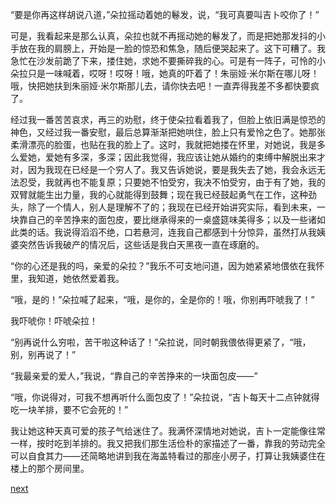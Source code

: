 
“要是你再这样胡说八道，”朵拉摇动着她的鬈发，说，“我可真要叫吉卜咬你了！”

可是，我看起来是那么认真，朵拉也就不再摇动她的鬈发了，而是把她那发抖的小手放在我的肩膀上，开始是一脸的惊恐和焦急，随后便哭起来了。这下可糟了。我急忙在沙发前跪了下来，搂住她，求她不要撕碎我的心。可是有一阵子，可怜的小朵拉只是一味喊着，哎呀！哎呀！哦，她真的吓着了！朱丽娅·米尔斯在哪儿呀！哦，快把她扶到朱丽娅·米尔斯那儿去，请你快去吧！一直弄得我差不多都快要疯了。

经过我一番苦苦哀求，再三的劝慰，终于使朵拉看着我了，但脸上依旧满是惊恐的神色，又经过我一番安慰，最后总算渐渐把她哄住，脸上只有爱怜之色了。她那张柔滑漂亮的脸蛋，也贴在我的脸上了。这时，我就把她搂在怀里，对她说，我是多么爱她，爱她有多深，多深；因此我觉得，我应该让她从婚约的束缚中解脱出来才对，因为我现在已经是一个穷人了。我又告诉她说，要是我失去了她，我会永远无法忍受，我就再也不能复原；只要她不怕受穷，我决不怕受穷，由于有了她，我的双臂就能生出力量，我的心就能得到鼓舞；现在我已经鼓起勇气在工作，这种劲头，除了一个情人，别人是理解不了的；我现在已经开始讲究实际，看到未来，一块靠自己的辛苦挣来的面包皮，要比继承得来的一桌盛筵味美得多；以及一些诸如此类的话。我说得滔滔不绝，口若悬河，连我自己都感到十分惊异，虽然打从我姨婆突然告诉我破产的情况后，这些话是我白天黑夜一直在琢磨的。

“你的心还是我的吗，亲爱的朵拉？”我乐不可支地问道，因为她紧紧地偎依在我怀里，我知道，她依然爱着我。

“哦，是的！”朵拉喊了起来，“哦，是你的，全是你的！哦，你别再吓唬我了！”

我吓唬你！吓唬朵拉！

“别再说什么穷啦，苦干啦这种话了！”朵拉说，同时朝我偎依得更紧了，“哦，别，别再说了！”

“我最亲爱的爱人，”我说，“靠自己的辛苦挣来的一块面包皮——”

“哦，你说得对，可我不想再听什么面包皮了！”朵拉说，“吉卜每天十二点钟就得吃一块羊排，要不它会死的！”

我让她这种天真可爱的孩子气给迷住了。我满怀深情地对她说，吉卜一定能像往常一样，按时吃到羊排的。我又把我们那生活俭朴的家描述了一番，靠我的劳动完全可以自食其力——还简略地讲到我在海盖特看过的那座小房子，打算让我姨婆住在楼上的那个房间里。

[next](page477.md)